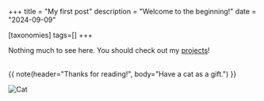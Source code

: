 +++
title = "My first post"
description = "Welcome to the beginning!"
date = "2024-09-09"

[taxonomies]
tags=[]
+++

Nothing much to see here. You should check out my [projects](/projects)!

<br/>
{{ note(header="Thanks for reading!", body="Have a cat as a gift.") }}

![Cat](/imgs/cat.png)

